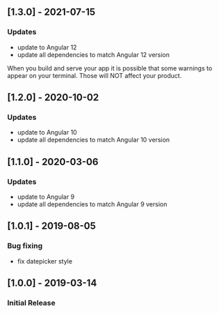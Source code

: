## [1.3.0] - 2021-07-15
### Updates
- update to Angular 12
- update all dependencies to match Angular 12 version

When you build and serve your app it is possible that some warnings to appear on your terminal. Those will NOT affect your product.

## [1.2.0] - 2020-10-02
### Updates
- update to Angular 10
- update all dependencies to match Angular 10 version


## [1.1.0] - 2020-03-06
### Updates
- update to Angular 9
- update all dependencies to match Angular 9 version


## [1.0.1] - 2019-08-05
### Bug fixing
- fix datepicker style

## [1.0.0] - 2019-03-14
### Initial Release
